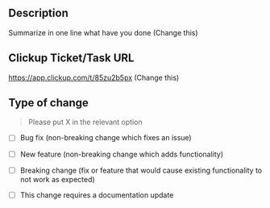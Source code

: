 ## Description
Summarize in one line what have you done (Change this)

## Clickup Ticket/Task URL
https://app.clickup.com/t/85zu2b5px (Change this)

## Type of change

> Please put X in the relevant option
- [ ] Bug fix (non-breaking change which fixes an issue)
- [ ] New feature (non-breaking change which adds functionality)
- [ ] Breaking change (fix or feature that would cause existing functionality to not work as expected)
- [ ] This change requires a documentation update


